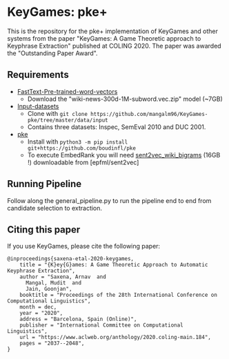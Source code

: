 # KeyGames: pke+

This is the repository for the pke+ implementation of KeyGames and other systems from the paper "KeyGames: A Game Theoretic approach to Keyphrase Extraction" published at COLING 2020. The paper was awarded the "Outstanding Paper Award".

## Requirements

- [FastText-Pre-trained-word-vectors](https://fasttext.cc/docs/en/english-vectors.html)
	- Download the "wiki-news-300d-1M-subword.vec.zip" model (~7GB)
- [Input-datasets](https://github.com/mangalm96/KeyGames-pke/tree/master/data/input)
	- Clone with `git clone https://github.com/mangalm96/KeyGames-pke/tree/master/data/input`
	- Contains three datasets: Inspec, SemEval 2010 and DUC 2001.
- [pke](https://github.com/boudinfl/pke)
	- Install with `python3 -m pip install git+https://github.com/boudinfl/pke`
	- To execute EmbedRank you will need [sent2vec_wiki_bigrams](https://drive.google.com/open?id=0B6VhzidiLvjSaER5YkJUdWdPWU0) (16GB !) downloadable from [epfml/sent2vec]

## Running Pipeline

Follow along the general_pipeline.py to run the pipeline end to end from candidate selection to extraction.

## Citing this paper

If you use KeyGames, please cite the following paper:

```
@inproceedings{saxena-etal-2020-keygames,
    title = "{K}ey{G}ames: A Game Theoretic Approach to Automatic Keyphrase Extraction",
    author = "Saxena, Arnav  and
      Mangal, Mudit  and
      Jain, Goonjan",
    booktitle = "Proceedings of the 28th International Conference on Computational Linguistics",
    month = dec,
    year = "2020",
    address = "Barcelona, Spain (Online)",
    publisher = "International Committee on Computational Linguistics",
    url = "https://www.aclweb.org/anthology/2020.coling-main.184",
    pages = "2037--2048",
}
```
